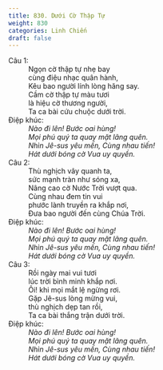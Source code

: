 ```yaml
---
title: 830. Dưới Cờ Thập Tự
weight: 830
categories: Linh Chiến
draft: false
---
```

<dl><dt>Câu 1:</dt><dd data-verse="1">Ngọn cờ thập tự nhẹ bay <br/>cùng điệu nhạc quân hành, <br/>Kêu bao người lính lòng hăng say. <br/>Cầm cờ thập tự màu tươi <br/>là hiệu cờ thương người, <br/>Ta ca bài cứu chuộc dưới trời. </dd><dt>Điệp khúc:</dt><dd data-chorus="1"><em>Nào đi lên! Bước oai hùng! <br/>Mọi phú quý ta quay mặt lãng quên. <br/>Nhìn Jê-sus yêu mến, Cùng nhau tiến! <br/>Hát dưới bóng cờ Vua uy quyền. </em></dd><dt>Câu 2:</dt><dd data-verse="2">Thù nghịch vây quanh ta, <br/>sức mạnh tràn như sóng xa, <br/>Nâng cao cờ Nước Trời vượt qua. <br/>Cùng nhau đem tin vui <br/>phước lành truyền ra khắp nơi, <br/>Ðưa bao người đến cùng Chúa Trời. </dd><dt>Điệp khúc:</dt><dd data-chorus="1"><em>Nào đi lên! Bước oai hùng! <br/>Mọi phú quý ta quay mặt lãng quên. <br/>Nhìn Jê-sus yêu mến, Cùng nhau tiến! <br/>Hát dưới bóng cờ Vua uy quyền. </em></dd><dt>Câu 3:</dt><dd data-verse="3">Rồi ngày mai vui tươi <br/>lúc trời bình minh khắp nơi. <br/>Ôi! khi mọi mắt lệ ngừng rơi. <br/>Gặp Jê-sus lòng mừng vui, <br/>thù nghịch dẹp tan rồi, <br/>Ta ca bài thắng trận dưới trời. </dd><dt>Điệp khúc:</dt><dd data-chorus="1"><em>Nào đi lên! Bước oai hùng! <br/>Mọi phú quý ta quay mặt lãng quên. <br/>Nhìn Jê-sus yêu mến, Cùng nhau tiến! <br/>Hát dưới bóng cờ Vua uy quyền. </em></dd></dl>
